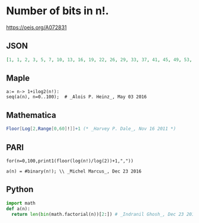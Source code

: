 # Number of bits in n\!\.
https://oeis.org/A072831
## JSON
```JSON
[1, 1, 2, 3, 5, 7, 10, 13, 16, 19, 22, 26, 29, 33, 37, 41, 45, 49, 53, 57, 62, 66, 70, 75, 80, 84, 89, 94, 98, 103, 108, 113, 118, 123, 128, 133, 139, 144, 149, 154, 160, 165, 170, 176, 181, 187, 192, 198, 203, 209, 215, 220, 226, 232, 238, 243, 249, 255, 261, 267]
```
## Maple
```Maple
a:= n-> 1+ilog2(n!):
seq(a(n), n=0..100);  # _Alois P. Heinz_, May 03 2016
```
## Mathematica
```Mathematica
Floor[Log[2,Range[0,60]!]]+1 (* _Harvey P. Dale_, Nov 16 2011 *)
```
## PARI
```PARI
for(n=0,100,print1(floor(log(n!)/log(2))+1,","))
```
```PARI
a(n) = #binary(n!); \\ _Michel Marcus_, Dec 23 2016
```
## Python
```Python
import math
def a(n):
  return len(bin(math.factorial(n))[2:]) # _Indranil Ghosh_, Dec 23 2016
```
